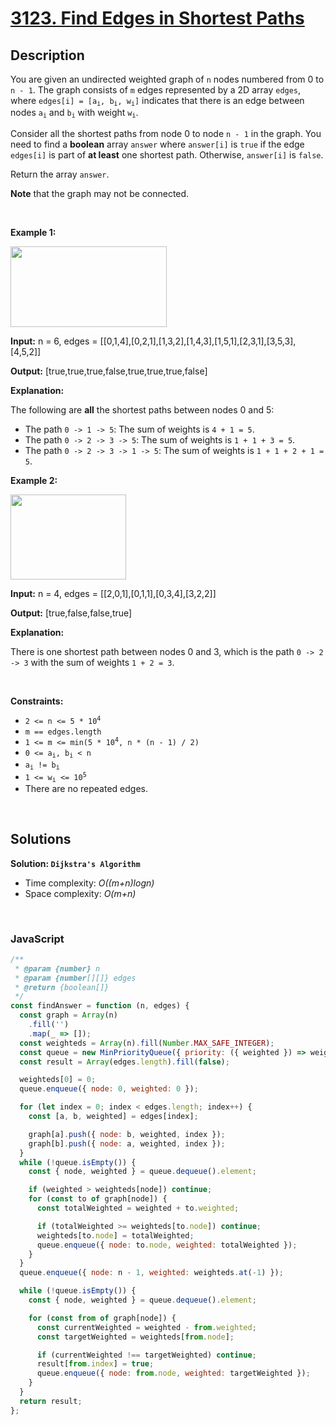 # [3123. Find Edges in Shortest Paths](https://leetcode.com/problems/find-edges-in-shortest-paths)

## Description

<div class="elfjS" data-track-load="description_content"><p>You are given an undirected weighted graph of <code>n</code> nodes numbered from 0 to <code>n - 1</code>. The graph consists of <code>m</code> edges represented by a 2D array <code>edges</code>, where <code>edges[i] = [a<sub>i</sub>, b<sub>i</sub>, w<sub>i</sub>]</code> indicates that there is an edge between nodes <code>a<sub>i</sub></code> and <code>b<sub>i</sub></code> with weight <code>w<sub>i</sub></code>.</p>

<p>Consider all the shortest paths from node 0 to node <code>n - 1</code> in the graph. You need to find a <strong>boolean</strong> array <code>answer</code> where <code>answer[i]</code> is <code>true</code> if the edge <code>edges[i]</code> is part of <strong>at least</strong> one shortest path. Otherwise, <code>answer[i]</code> is <code>false</code>.</p>

<p>Return the array <code>answer</code>.</p>

<p><strong>Note</strong> that the graph may not be connected.</p>

<p>&nbsp;</p>
<p><strong class="example">Example 1:</strong></p>
<img alt="" src="https://assets.leetcode.com/uploads/2024/03/05/graph35drawio-1.png" style="height: 129px; width: 250px;">
<div class="example-block">
<p><strong>Input:</strong> <span class="example-io">n = 6, edges = [[0,1,4],[0,2,1],[1,3,2],[1,4,3],[1,5,1],[2,3,1],[3,5,3],[4,5,2]]</span></p>

<p><strong>Output:</strong> <span class="example-io">[true,true,true,false,true,true,true,false]</span></p>

<p><strong>Explanation:</strong></p>

<p>The following are <strong>all</strong> the shortest paths between nodes 0 and 5:</p>

<ul>
	<li>The path <code>0 -&gt; 1 -&gt; 5</code>: The sum of weights is <code>4 + 1 = 5</code>.</li>
	<li>The path <code>0 -&gt; 2 -&gt; 3 -&gt; 5</code>: The sum of weights is <code>1 + 1 + 3 = 5</code>.</li>
	<li>The path <code>0 -&gt; 2 -&gt; 3 -&gt; 1 -&gt; 5</code>: The sum of weights is <code>1 + 1 + 2 + 1 = 5</code>.</li>
</ul>
</div>

<p><strong class="example">Example 2:</strong></p>
<img alt="" src="https://assets.leetcode.com/uploads/2024/03/05/graphhhh.png" style="width: 185px; height: 136px;">
<div class="example-block">
<p><strong>Input:</strong> <span class="example-io">n = 4, edges = [[2,0,1],[0,1,1],[0,3,4],[3,2,2]]</span></p>

<p><strong>Output:</strong> <span class="example-io">[true,false,false,true]</span></p>

<p><strong>Explanation:</strong></p>

<p>There is one shortest path between nodes 0 and 3, which is the path <code>0 -&gt; 2 -&gt; 3</code> with the sum of weights <code>1 + 2 = 3</code>.</p>
</div>

<p>&nbsp;</p>
<p><strong>Constraints:</strong></p>

<ul>
	<li><code>2 &lt;= n &lt;= 5 * 10<sup>4</sup></code></li>
	<li><code>m == edges.length</code></li>
	<li><code>1 &lt;= m &lt;= min(5 * 10<sup>4</sup>, n * (n - 1) / 2)</code></li>
	<li><code>0 &lt;= a<sub>i</sub>, b<sub>i</sub> &lt; n</code></li>
	<li><code>a<sub>i</sub> != b<sub>i</sub></code></li>
	<li><code>1 &lt;= w<sub>i</sub> &lt;= 10<sup>5</sup></code></li>
	<li>There are no repeated edges.</li>
</ul>
</div>

<p>&nbsp;</p>

## Solutions

**Solution: `Dijkstra's Algorithm`**

- Time complexity: <em>O((m+n)logn)</em>
- Space complexity: <em>O(m+n)</em>

<p>&nbsp;</p>

### **JavaScript**

```js
/**
 * @param {number} n
 * @param {number[][]} edges
 * @return {boolean[]}
 */
const findAnswer = function (n, edges) {
  const graph = Array(n)
    .fill('')
    .map(_ => []);
  const weighteds = Array(n).fill(Number.MAX_SAFE_INTEGER);
  const queue = new MinPriorityQueue({ priority: ({ weighted }) => weighted });
  const result = Array(edges.length).fill(false);

  weighteds[0] = 0;
  queue.enqueue({ node: 0, weighted: 0 });

  for (let index = 0; index < edges.length; index++) {
    const [a, b, weighted] = edges[index];

    graph[a].push({ node: b, weighted, index });
    graph[b].push({ node: a, weighted, index });
  }
  while (!queue.isEmpty()) {
    const { node, weighted } = queue.dequeue().element;

    if (weighted > weighteds[node]) continue;
    for (const to of graph[node]) {
      const totalWeighted = weighted + to.weighted;

      if (totalWeighted >= weighteds[to.node]) continue;
      weighteds[to.node] = totalWeighted;
      queue.enqueue({ node: to.node, weighted: totalWeighted });
    }
  }
  queue.enqueue({ node: n - 1, weighted: weighteds.at(-1) });

  while (!queue.isEmpty()) {
    const { node, weighted } = queue.dequeue().element;

    for (const from of graph[node]) {
      const currentWeighted = weighted - from.weighted;
      const targetWeighted = weighteds[from.node];

      if (currentWeighted !== targetWeighted) continue;
      result[from.index] = true;
      queue.enqueue({ node: from.node, weighted: targetWeighted });
    }
  }
  return result;
};
```

